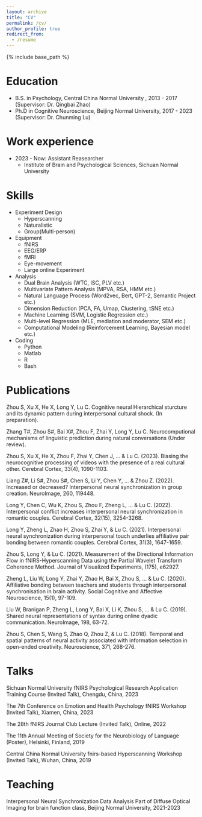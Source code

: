 ```yaml
---
layout: archive
title: "CV"
permalink: /cv/
author_profile: true
redirect_from:
  - /resume
---
```


{% include base_path %}

Education
======
* B.S. in Psychology, Central China Normal University , 2013 - 2017 (Supervisor: Dr. Qingbai Zhao)
* Ph.D in Cognitive Neuroscience, Beijing Normal University, 2017 - 2023 (Supervisor: Dr. Chunming Lu)

Work experience
======
* 2023 - Now: Assistant Reasearcher
  * Institute of Brain and Psychological Sciences, Sichuan Normal University


Skills
======
* Experiment Design
  * Hyperscanning
  * Naturalistic
  * Group(Multi-person)
* Equipment
  * fNIRS
  * EEG/ERP
  * fMRI
  * Eye-movement
  * Large online Experiment
* Analysis
  * Dual Brain Analysis (WTC, ISC, PLV etc.)
  * Multivariate Pattern Analysis (MPVA, RSA, HMM etc.)
  * Natural Language Process (Word2vec, Bert, GPT-2, Semantic Project etc.)
  * Dimension Reduction (PCA, FA, Umap, Clustering, tSNE etc.)
  * Machine Learning (SVM, Logistic Regression etc.)
  * Multi-level Regression (MLE, mediation and moderator, SEM etc.)
  * Computational Modeling (Reinforcement Learning, Bayesian model etc.)
* Coding
  * Python
  * Matlab
  * R
  * Bash

Publications
======
Zhou S, Xu X, He X, Long Y, Lu C. Cognitive neural Hierarchical sturcture and its dynamic pattern during interpersonal cultural shock. (In preparation).

Zhang T#, Zhou S#, Bai X#, Zhou F, Zhai Y, Long Y, Lu C. Neurocomputional mechanisms of linguistic prediction during natural conversations (Under review).

Zhou S, Xu X, He X, Zhou F, Zhai Y, Chen J, … & Lu C. (2023). Biasing the neurocognitive processing of videos with the presence of a real cultural other. Cerebral Cortex, 33(4), 1090-1103. 

Liang Z#, Li S#, Zhou S#, Chen S, Li Y, Chen Y, … & Zhou Z. (2022). Increased or decreased? Interpersonal neural synchronization in group creation. NeuroImage, 260, 119448. 

Long Y, Chen C, Wu K, Zhou S, Zhou F, Zheng L, … & Lu C. (2022). Interpersonal conflict increases interpersonal neural synchronization in romantic couples. Cerebral Cortex, 32(15), 3254-3268. 

Long Y, Zheng L, Zhao H, Zhou S, Zhai Y, & Lu C. (2021). Interpersonal neural synchronization during interpersonal touch underlies affiliative pair bonding between romantic couples. Cerebral Cortex, 31(3), 1647-1659. 

Zhou S, Long Y, & Lu C. (2021). Measurement of the Directional Information Flow in fNIRS-Hyperscanning Data using the Partial Wavelet Transform Coherence Method. Journal of Visualized Experiments, (175), e62927. 

Zheng L, Liu W, Long Y, Zhai Y, Zhao H, Bai X, Zhou S, … & Lu C. (2020). Affiliative bonding between teachers and students through interpersonal synchronisation in brain activity. Social Cognitive and Affective Neuroscience, 15(1), 97-109. 

Liu W, Branigan P, Zheng L, Long Y, Bai X, Li K, Zhou S, … & Lu C. (2019). Shared neural representations of syntax during online dyadic communication. NeuroImage, 198, 63-72. 

Zhou S, Chen S, Wang S, Zhao Q, Zhou Z, & Lu C. (2018). Temporal and spatial patterns of neural activity associated with information selection in open-ended creativity. Neuroscience, 371, 268-276. 
  
Talks
======
Sichuan Normal University fNIRS Psychological Research Application Training Course (Invited Talk), Chengdu, China, 2023  

The 7th Conference on Emotion and Health Psychology fNIRS Workshop (Invited Talk), Xiamen, China, 2023

The 28th fNIRS Journal Club Lecture (Invited Talk), Online, 2022

The 11th Annual Meeting of Society for the Neurobiology of Language (Poster), Helsinki, Finland, 2019

Central China Normal University fnirs-based Hyperscanning Workshop (Invited Talk), Wuhan, China, 2019

Teaching
======
Interpersonal Neural Synchronization Data Analysis Part of Diffuse Optical Imaging for brain function class, Beijing Normal University, 2021-2023

